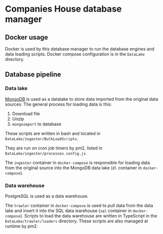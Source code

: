 # Companies House database manager

## Docker usage

Docker is used by this database manager to run the database engines and data loading scripts. Docker compose
configuration is in the `DataLake`
directory.

## Database pipeline

### Data lake

[MongoDB](https://brianevans.wiki/en/database/nosql/mongo)
is used as a datalake to store data imported from the original data sources. The general process for loading data is
this:

1. Download file
2. Unzip
3. `mongoimport` to database

These scripts are written in bash and located in
`DataLake/ingester/BulkLoadScripts`.

They are run on cron job timers by pm2, listed in
`DataLake/ingester/processes.config.js`.

The `ingester` container in `docker-compose` is responsible for loading data from the original source into the MongoDB
data lake
(`dl` container in `docker-compose`).

### Data warehouse

PostgreSQL is used as a data warehouse.

The `trawler` container in `docker-compose` is used to pull data from the data lake and insert it into the SQL data
warehouse
(`sql` container in `docker-compose`). Scripts to load the data warehouse are written in TypeScript in
the `DataLake/trawler/loaders` directory. These scripts are also managed at runtime by pm2.

